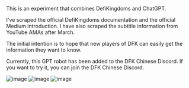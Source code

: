 This is an experiment that combines DefiKingdoms and ChatGPT.

I've scraped the official DefiKingdoms documentation and the official Medium introduction. I have also scraped the subtitle information from YouTube AMAs after March.

The initial intention is to hope that new players of DFK can easily get the information they want to know.

Currently, this GPT robot has been added to the DFK Chinese Discord. If you want to try it, you can join the DFK Chinese Discord.

![image](https://github.com/6xshushu/dfkGpt/assets/5692511/5f4175b1-63d4-4b5d-af4e-ee6ca95fb332)
![image](https://github.com/6xshushu/dfkGpt/assets/5692511/ec16f10d-a0fe-4c18-8dcc-a5c94c358f94)
![image](https://github.com/6xshushu/dfkGpt/assets/5692511/cff11285-6452-4888-8763-230f158ada67)
